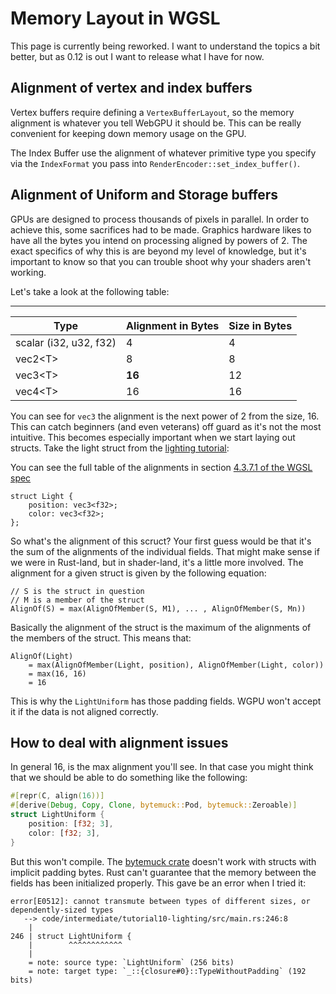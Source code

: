 # Memory Layout in WGSL

<div class="warn">

This page is currently being reworked. I want to understand the topics a bit better, but
as 0.12 is out I want to release what I have for now.

</div>

## Alignment of vertex and index buffers

Vertex buffers require defining a `VertexBufferLayout`, so the memory alignment is whatever
you tell WebGPU it should be. This can be really convenient for keeping down memory usage
on the GPU.

The Index Buffer use the alignment of whatever primitive type you specify via the `IndexFormat`
you pass into `RenderEncoder::set_index_buffer()`.

## Alignment of Uniform and Storage buffers

GPUs are designed to process thousands of pixels in parallel. In order to achieve this,
some sacrifices had to be made. Graphics hardware likes to have all the bytes you intend
on processing aligned by powers of 2. The exact specifics of why this is are beyond 
my level of knowledge, but it's important to know so that you can trouble shoot why your
shaders aren't working.

<!-- The The address of the position of an instance in memory has to a multiple of its alignment.
Normally alignment is the same as size. Exceptions are vec3, structs and arrays. A vec3
is padded to be a vec4 which means it behaves as if it was a vec4 just that the last entry
is not used. -->

Let's take a look at the following table:

---------------------------------------------------------------
| Type                   | Alignment in Bytes | Size in Bytes |
|------------------------|--------------------|---------------|
| scalar (i32, u32, f32) |                  4 |             4 |
| vec2&lt;T&gt;          |                  8 |             8 |
| vec3&lt;T&gt;          |             **16** |            12 |
| vec4&lt;T&gt;          |                 16 |            16 |

You can see for `vec3` the alignment is the next power of 2 from the size, 16. This can
catch beginners (and even veterans) off guard as it's not the most intuitive. This becomes especially
important when we start laying out structs. Take the light struct from the [lighting tutorial](../../intermediate/tutorial10-lighting/#seeing-the-light):

You can see the full table of the alignments in section [4.3.7.1 of the WGSL spec](https://www.w3.org/TR/WGSL/#alignment-and-size)

```wgsl
struct Light {
    position: vec3<f32>;
    color: vec3<f32>;
};
```

So what's the alignment of this scruct? Your first guess would be that it's the sum of
the alignments of the individual fields. That might make sense if we were in Rust-land,
but in shader-land, it's a little more involved. The alignment for a given struct is given
by the following equation:

```
// S is the struct in question
// M is a member of the struct
AlignOf(S) = max(AlignOfMember(S, M1), ... , AlignOfMember(S, Mn))
```

Basically the alignment of the struct is the maximum of the alignments of the members of
the struct. This means that: 

```
AlignOf(Light) 
    = max(AlignOfMember(Light, position), AlignOfMember(Light, color))
    = max(16, 16)
    = 16
```

This is why the `LightUniform` has those padding fields. WGPU won't accept it if the data
is not aligned correctly.

## How to deal with alignment issues

In general 16, is the max alignment you'll see. In that case you might think that we should
be able to do something like the following:

```rust
#[repr(C, align(16))]
#[derive(Debug, Copy, Clone, bytemuck::Pod, bytemuck::Zeroable)]
struct LightUniform {
    position: [f32; 3],
    color: [f32; 3],
}
```

But this won't compile. The [bytemuck crate](https://docs.rs/bytemuck/) doesn't work with
structs with implicit padding bytes. Rust can't guarantee that the memory between the fields
has been initialized properly. This gave be an error when I tried it:

```
error[E0512]: cannot transmute between types of different sizes, or dependently-sized types
   --> code/intermediate/tutorial10-lighting/src/main.rs:246:8
    |
246 | struct LightUniform {
    |        ^^^^^^^^^^^^
    |
    = note: source type: `LightUniform` (256 bits)
    = note: target type: `_::{closure#0}::TypeWithoutPadding` (192 bits)
```

<!-- ## In WGPU

To make *uniform buffers* portable they have to be std140 and not std430.
*Uniform structs* have to be std140.
*Storage structs* have to be std430.

*Storage buffers* for compute shaders can be std140 or std430.

## std140 (since GLSL 1.4, OpenGL 3.1)

Array:

- determine the alignment of the member type and lets name it `align_member`
- the alignment of the array is maximum(`align_member`, 16)

Struct:

- determine the member with the largest alignment and lets name it `max_member_align`
- the alignment of the array is maximum(`max_member_align`, 16)

### crates to make your struct compatible with std140

[glsl_layout](https://github.com/rustgd/glsl-layout)
[crevice](https://github.com/LPGhatguy/crevice)

## std430 (since GLSL 4.3, OpenGL 4.3)

more space efficient for structs and arrays

Array

- alignment is the alignment of the element type

Struct

- alignment is the alignment of the member with the largest alignment

### crates to make yuor struct compatible with std430

[glsl_layout issue](https://github.com/rustgd/glsl-layout/issues/9)
[crevice issue](https://github.com/LPGhatguy/crevice/issues/1)

---- -->

<!-- ## memory qualifiers

TODO readonly, writeonly, restrict -->
